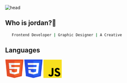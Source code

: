 <!-- # JAYTHECREE8TOR🎱





# HI I AM JORDAN FEMI-BELLA! 👋



## 🚀 About Me
I'm a creative frontend web developer


# 🛠 Skills
Javascript
Html
Css
Sass
Tailwind
Bootstrap
React
Figma



## Authors

- [@jaythecree8tor](https://github.com/jaythecree8tor) -->
![head](https://www.linkpicture.com/q/github-banner_5.png)

## Who is jordan?🤔
```bash
   Frontend Developer | Graphic Designer | A Creative
```

## Languages
<div style="display: flex;">
  <img src="images/Group 85.svg" alt="" width="60" height="60">
  <!-- <img src="images/JAVASCRIPT.svg" alt="" width="80" height="80"> -->
  <img src="images/Group 83.svg" alt="" width="60" height="60" style="margin-left: 2px;">
  <img src="images/Group 68.svg" alt="" width="60" height="60" style="margin-left: 2px;">
  <!-- <img src="images/SAAS.svg" alt="" width="80" height="80"> -->
</div>